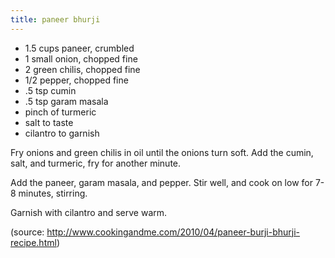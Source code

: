 ```yaml
---
title: paneer bhurji
---
```


* 1.5 cups paneer, crumbled
* 1 small onion, chopped fine
* 2 green chilis, chopped fine
* 1/2 pepper, chopped fine
* .5 tsp cumin
* .5 tsp garam masala
* pinch of turmeric
* salt to taste
* cilantro to garnish

Fry onions and green chilis in oil until the onions turn soft. Add the cumin,
salt, and turmeric, fry for another minute.

Add the paneer, garam masala, and pepper. Stir well, and cook on low for 7-8
minutes, stirring.

Garnish with cilantro and serve warm.

(source: http://www.cookingandme.com/2010/04/paneer-burji-bhurji-recipe.html)
